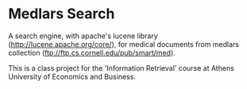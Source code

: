 Medlars Search
==============

A search engine, with apache's lucene library (http://lucene.apache.org/core/), 
for medical documents from medlars collection (ftp://ftp.cs.cornell.edu/pub/smart/med).

This is a class project for the 'Information Retrieval' course at Athens University of Economics and Business.
